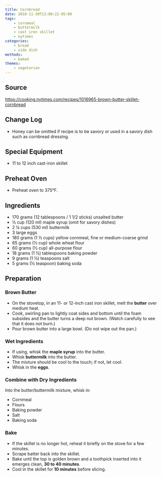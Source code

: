 ```yaml
---
title: Cornbread
date: 2018-11-30T13:00:22-05:00
tags:
    - cornmeal
    - buttermilk
    - cast iron skillet
    - nytimes
categories: 
    - bread
    - side dish
methods:
    - baked
themes:
    - vegetarian
---
```


## Source

https://cooking.nytimes.com/recipes/1016965-brown-butter-skillet-cornbread

## Change Log

-   Honey can be omitted if recipe is to be savory or used in a savory
    dish such as cornbread dressing.

## Special Equipment

-   11 to 12 inch cast-iron skillet

## Preheat Oven

-   Preheat oven to 375°F.

## Ingredients

-   170 grams (12 tablespoons / 1 1/2 sticks) unsalted butter
-   ½ cup (120 ml) maple syrup (omit for savory dishes)
-   2 ¼ cups (530 ml) buttermilk
-   3 large eggs
-   180 grams (1 ½ cups) yellow cornmeal, fine or medium-coarse grind
-   65 grams (½ cup) whole wheat flour
-   60 grams (½ cup) all-purpose flour
-   18 grams (1 ½) tablespoons baking powder
-   9 grams (1 ½) teaspoons salt
-   5 grams (½ teaspoon) baking soda

## Preparation

### Brown Butter

-   On the stovetop, in an 11- or 12-inch cast iron skillet, melt the
    **butter** over medium heat.
-   Cook, swirling pan to lightly coat sides and bottom until the foam
    subsides and the butter turns a deep nut brown. (Watch carefully to
    see that it does not burn.)
-   Pour brown butter into a large bowl. (Do not wipe out the pan.)

### Wet Ingredients

-   If using, whisk the **maple syrup** into the butter.
-   Whisk **buttermilk** into the butter.
-   The mixture should be cool to the touch; if not, let cool.
-   Whisk in the **eggs**.

### Combine with Dry Ingredients

Into the butter/buttermilk mixture, whisk in:

-   Cornmeal
-   Flours
-   Baking powder
-   Salt
-   Baking soda

### Bake

-   If the skillet is no longer hot, reheat it briefly on the stove for
    a few minutes.
-   Scrape batter back into the skillet.
-   Bake until the top is golden brown and a toothpick inserted into it
    emerges clean, **30 to 40 minutes**.
-   Cool in the skillet for **10 minutes** before slicing.

